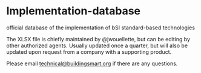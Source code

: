 # Implementation-database
official database of the implementation of bSI standard-based technologies

The XLSX file is chiefly maintained by @jwouellette, but can be editing by other authorized agents. Usually updated once a quarter, but will also be updated upon request from a company with a supporting product.

Please email technical@buildingsmart.org if there are any questions.
